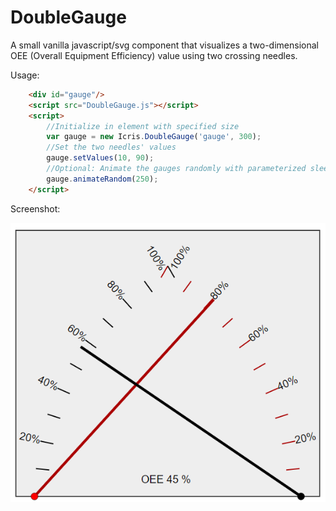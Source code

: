 # DoubleGauge
A small vanilla javascript/svg component that visualizes a two-dimensional OEE (Overall Equipment Efficiency) value using two crossing needles.

Usage:

```html
    <div id="gauge"/>
    <script src="DoubleGauge.js"></script>
    <script>
        //Initialize in element with specified size
        var gauge = new Icris.DoubleGauge('gauge', 300);
        //Set the two needles' values
        gauge.setValues(10, 90);
        //Optional: Animate the gauges randomly with parameterized sleep time
        gauge.animateRandom(250);
    </script>
```

Screenshot:

![visualization](https://github.com/boonzaai/doublegauge/blob/master/doublegauge.png)
